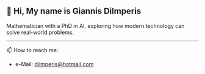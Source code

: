 ## 👋 Hi, My name is Giannis Dilmperis    
Mathematician with a PhD in AI, exploring how modern technology can solve real-world problems.

---

📫 How to reach me: 
- e-Mail: dilmperis@hotmail.com

<!--
**Dilmperis/Dilmperis** is a ✨ _special_ ✨ repository because its `README.md` (this file) appears on your GitHub profile.

Here are some ideas to get you started:

- 🔭 I’m currently working on ...
- 🌱 I’m currently learning ...
- 👯 I’m looking to collaborate on ...
- 🤔 I’m looking for help with ...
- 💬 Ask me about ...
- ⚡ Fun fact: ...
-->
